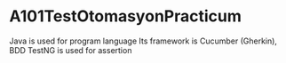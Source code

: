 # A101TestOtomasyonPracticum
Java is used for program language
Its framework is Cucumber (Gherkin), BDD
TestNG is used for assertion
